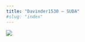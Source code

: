 ```yaml
---
title: "Davinder1530 – SUDA"
#slug: "index"
---
```


[![](/wp-content/2007/11/Davinder1530-225x300.jpg)](/wp-content/2007/11/Davinder1530.jpg)
